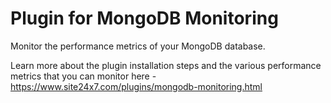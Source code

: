 
Plugin for MongoDB Monitoring
=============================

Monitor the performance metrics of your MongoDB database. 

Learn more about the plugin installation steps and the various performance metrics that you can monitor here - https://www.site24x7.com/plugins/mongodb-monitoring.html
